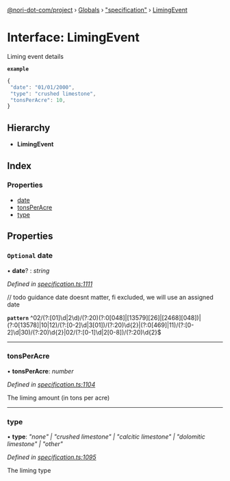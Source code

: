 [@nori-dot-com/project](../README.md) › [Globals](../globals.md) › ["specification"](../modules/_specification_.md) › [LimingEvent](_specification_.limingevent.md)

# Interface: LimingEvent

Liming event details

**`example`** 

```js
{
 "date": "01/01/2000",
 "type": "crushed limestone",
 "tonsPerAcre": 10,
}
```

## Hierarchy

* **LimingEvent**

## Index

### Properties

* [date](_specification_.limingevent.md#optional-date)
* [tonsPerAcre](_specification_.limingevent.md#tonsperacre)
* [type](_specification_.limingevent.md#type)

## Properties

### `Optional` date

• **date**? : *string*

*Defined in [specification.ts:1111](https://github.com/nori-dot-eco/nori-dot-com/blob/151ad01/packages/project/src/specification.ts#L1111)*

// todo guidance date doesnt matter, fi excluded, we will use an assigned date

**`pattern`** ^02\/(?:[01]\d|2\d)\/(?:20)(?:0[048]|[13579][26]|[2468][048])|(?:0[13578]|10|12)\/(?:[0-2]\d|3[01])\/(?:20)\d{2}|(?:0[469]|11)\/(?:[0-2]\d|30)\/(?:20)\d{2}|02\/(?:[0-1]\d|2[0-8])\/(?:20)\d{2}$

___

###  tonsPerAcre

• **tonsPerAcre**: *number*

*Defined in [specification.ts:1104](https://github.com/nori-dot-eco/nori-dot-com/blob/151ad01/packages/project/src/specification.ts#L1104)*

The liming amount (in tons per acre)

___

###  type

• **type**: *"none" | "crushed limestone" | "calcitic limestone" | "dolomitic limestone" | "other"*

*Defined in [specification.ts:1095](https://github.com/nori-dot-eco/nori-dot-com/blob/151ad01/packages/project/src/specification.ts#L1095)*

The liming type
